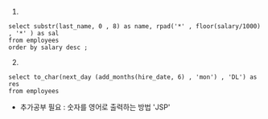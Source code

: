 1)
```
select substr(last_name, 0 , 8) as name, rpad('*' , floor(salary/1000) , '*' ) as sal 
from employees
order by salary desc ; 
```

2)
```
select to_char(next_day (add_months(hire_date, 6) , 'mon') , 'DL') as res
from employees 
```
- 추가공부 필요 : 숫자를 영어로 출력하는 방법 'JSP' 
